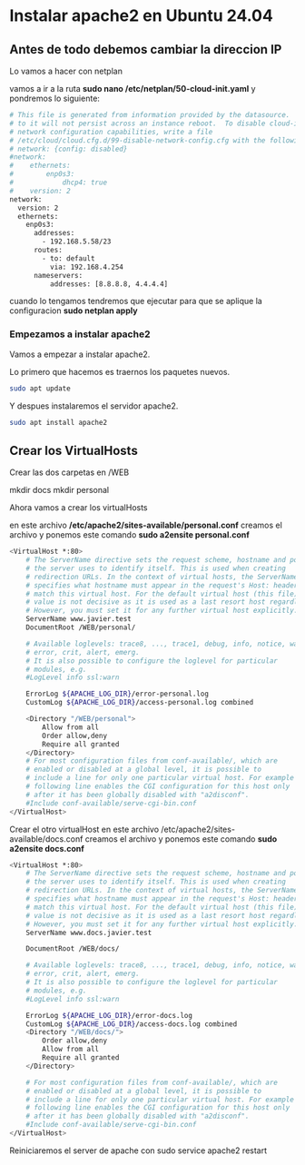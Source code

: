 # Instalar apache2 en Ubuntu 24.04


## Antes de todo debemos cambiar la direccion IP
Lo vamos a hacer con netplan

vamos a ir a la ruta **sudo nano /etc/netplan/50-cloud-init.yaml** y pondremos lo siguiente:


```bash
# This file is generated from information provided by the datasource.  Changes
# to it will not persist across an instance reboot.  To disable cloud-init's
# network configuration capabilities, write a file
# /etc/cloud/cloud.cfg.d/99-disable-network-config.cfg with the following:
# network: {config: disabled}
#network:
#    ethernets:
#        enp0s3:
#            dhcp4: true
#    version: 2
network:
  version: 2
  ethernets:
    enp0s3:
      addresses:
        - 192.168.5.58/23
      routes:
        - to: default
          via: 192.168.4.254
      nameservers:
          addresses: [8.8.8.8, 4.4.4.4]
```

cuando lo tengamos tendremos que ejecutar para que se aplique la configuracion **sudo netplan apply**


### Empezamos a instalar apache2
Vamos a empezar a instalar apache2.

Lo primero que hacemos es traernos los paquetes nuevos.
```bash
sudo apt update
```

Y despues instalaremos el servidor apache2.
```bash
sudo apt install apache2
```

## Crear los VirtualHosts


Crear las dos carpetas en /WEB

mkdir docs
mkdir personal

Ahora vamos a crear los virtualHosts

en este archivo **/etc/apache2/sites-available/personal.conf** creamos el archivo y ponemos este comando **sudo a2ensite personal.conf**
```bash                            
<VirtualHost *:80>
    # The ServerName directive sets the request scheme, hostname and port that
    # the server uses to identify itself. This is used when creating
    # redirection URLs. In the context of virtual hosts, the ServerName
    # specifies what hostname must appear in the request's Host: header to
    # match this virtual host. For the default virtual host (this file) this
    # value is not decisive as it is used as a last resort host regardless.
    # However, you must set it for any further virtual host explicitly.
    ServerName www.javier.test
    DocumentRoot /WEB/personal/

    # Available loglevels: trace8, ..., trace1, debug, info, notice, warn,
    # error, crit, alert, emerg.
    # It is also possible to configure the loglevel for particular
    # modules, e.g.
    #LogLevel info ssl:warn

    ErrorLog ${APACHE_LOG_DIR}/error-personal.log
    CustomLog ${APACHE_LOG_DIR}/access-personal.log combined

    <Directory "/WEB/personal">
        Allow from all
        Order allow,deny
        Require all granted
    </Directory>
    # For most configuration files from conf-available/, which are
    # enabled or disabled at a global level, it is possible to
    # include a line for only one particular virtual host. For example the
    # following line enables the CGI configuration for this host only
    # after it has been globally disabled with "a2disconf".
    #Include conf-available/serve-cgi-bin.conf
</VirtualHost>


```

Crear el otro virtualHost
en este archivo /etc/apache2/sites-available/docs.conf creamos el archivo y ponemos este comando **sudo a2ensite docs.conf**
```bash                               
<VirtualHost *:80>
    # The ServerName directive sets the request scheme, hostname and port that
    # the server uses to identify itself. This is used when creating
    # redirection URLs. In the context of virtual hosts, the ServerName
    # specifies what hostname must appear in the request's Host: header to
    # match this virtual host. For the default virtual host (this file) this
    # value is not decisive as it is used as a last resort host regardless.
    # However, you must set it for any further virtual host explicitly.
    ServerName www.docs.javier.test

    DocumentRoot /WEB/docs/

    # Available loglevels: trace8, ..., trace1, debug, info, notice, warn,
    # error, crit, alert, emerg.
    # It is also possible to configure the loglevel for particular
    # modules, e.g.
    #LogLevel info ssl:warn

    ErrorLog ${APACHE_LOG_DIR}/error-docs.log
    CustomLog ${APACHE_LOG_DIR}/access-docs.log combined
    <Directory "/WEB/docs/">
        Order allow,deny
        Allow from all
        Require all granted
    </Directory>

    # For most configuration files from conf-available/, which are
    # enabled or disabled at a global level, it is possible to
    # include a line for only one particular virtual host. For example the
    # following line enables the CGI configuration for this host only
    # after it has been globally disabled with "a2disconf".
    #Include conf-available/serve-cgi-bin.conf
</VirtualHost>

```



Reiniciaremos el server de apache con 
sudo service apache2 restart
